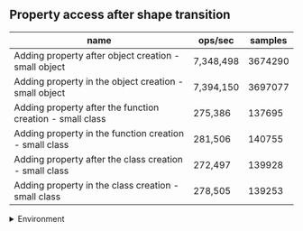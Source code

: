 ## Property access after shape transition

|name|ops/sec|samples|
|-|-|-|
|Adding property after object creation - small object|7,348,498|3674290|
|Adding property in the object creation - small object|7,394,150|3697077|
|Adding property after the function creation - small class|275,386|137695|
|Adding property in the function creation - small class|281,506|140755|
|Adding property after the class creation - small class|272,497|139928|
|Adding property in the class creation - small class|278,505|139253|


<details>
<summary>Environment</summary>

* __Machine:__ linux x64 | 4 vCPUs | 7.6GB Mem
* __Run:__ Wed Oct 15 2025 22:13:42 GMT+0000 (Coordinated Universal Time)
* __Node:__ `v24.9.0`
</details>

<!--
{"environment":{"platform":"linux","arch":"x64","cpus":4,"totalMemory":7.597843170166016},"benchmarks":[{"name":"Adding property after object creation - small object","samples":3674290,"opsSec":7348498.490454744},{"name":"Adding property in the object creation - small object","samples":3697077,"opsSec":7394150.598690724},{"name":"Adding property after the function creation - small class","samples":137695,"opsSec":275386.26631300134},{"name":"Adding property in the function creation - small class","samples":140755,"opsSec":281506.06060418795},{"name":"Adding property after the class creation - small class","samples":139928,"opsSec":272497.98754059},{"name":"Adding property in the class creation - small class","samples":139253,"opsSec":278505.44131808466}]}-->
